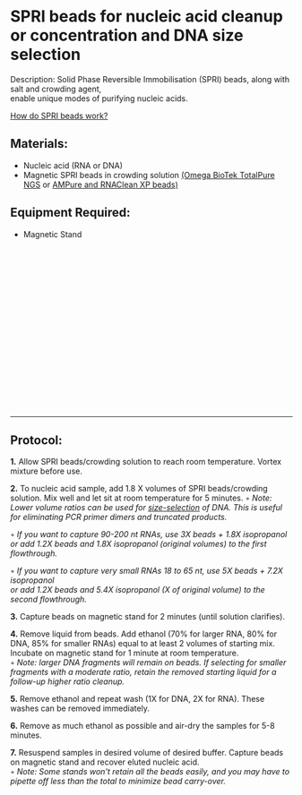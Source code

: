 SPRI beads for nucleic acid cleanup or concentration and DNA size selection
================================================================================
Description: Solid Phase Reversible Immobilisation (SPRI) beads, along with salt and crowding agent,<br/>
enable unique modes of purifying nucleic acids.

[How do SPRI beads work?](http://enseqlopedia.com/2012/04/how-do-spri-beads-work/)

Materials:
--------------------------------------------------------------------------------
  * Nucleic acid (RNA or DNA)
  * Magnetic SPRI beads in crowding solution [(Omega BioTek TotalPure NGS](https://www.omegabiotek.com/product/mag-bind-totalpure-ngs/?gclid=CjwKCAiA1eKBBhBZEiwAX3gqlw2-fi_geWTPQcJVkZdR--dL3zrHwdkoLxc-VhABYCzBcpVGy-4v7BoCtjgQAvD_BwE&cn-reloaded=1)
or [AMPure and RNAClean XP beads)](https://www.beckman.com/reagents/genomic/cleanup-and-size-selection)

Equipment Required:
--------------------------------------------------------------------------------
  * Magnetic Stand
  
<br/><br/><br/><br/><br/><br/><br/><br/><br/><br/><br/><br/><br/><br/><br/><br/><br/>
___
Protocol:
--------------------------------------------------------------------------------
**1.** Allow SPRI beads/crowding solution to reach room temperature. Vortex mixture before use.

**2.** To nucleic acid sample, add 1.8 X volumes of SPRI beads/crowding solution. Mix well and let sit at room temperature for 5 minutes.
  ◦ _Note: Lower volume ratios can be used for [size-selection](./Evaluation_of_Omega_Mag-Bind_TotalPure_NGS_Beads.pdf) of DNA. This is useful for eliminating PCR primer dimers and truncated products._<br/>
  
  ◦ _If you want to capture 90-200 nt RNAs, use 3X beads + 1.8X isopropanol <br/>  or add 1.2X beads and 1.8X isopropanol (original volumes) to the first flowthrough._<br/>
  
  ◦ _If you want to capture very small RNAs 18 to 65 nt, use 5X beads + 7.2X isopropanol <br/>  or add 1.2X beads and 5.4X isopropanol (X of original volume) to the second flowthrough._
 
**3.** Capture beads on magnetic stand for 2 minutes (until solution clarifies).

**4.** Remove liquid from beads. Add ethanol (70% for larger RNA, 80% for DNA, 85% for smaller RNAs) equal to at least 2 volumes of starting mix.  
  Incubate on magnetic stand for 1 minute at room temperature.  
  ◦ _Note: larger DNA fragments will remain on beads. If selecting for smaller fragments with a moderate ratio, retain the removed starting liquid for a follow-up higher ratio cleanup._

**5.** Remove ethanol and repeat wash (1X for DNA, 2X for RNA). These washes can be removed immediately.

**6.** Remove as much ethanol as possible and air-dry the samples for 5-8 minutes.

**7.** Resuspend samples in desired volume of desired buffer. Capture beads on magnetic stand and recover eluted nucleic acid.  
  ◦ _Note: Some stands won't retain all the beads easily, and you may have to pipette off less than the total to minimize bead carry-over._
  
<!-- The text below creates dropdown lists for links to next steps or hyperlinks -->
